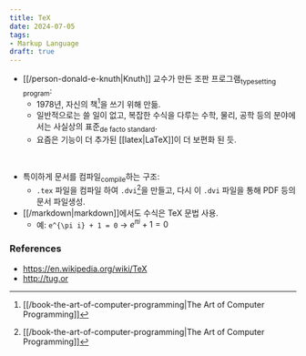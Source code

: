 ```yaml
---
title: TeX
date: 2024-07-05
tags:
- Markup Language
draft: true
---
```



- [[/person-donald-e-knuth|Knuth]] 교수가 만든 조판 프로그램<sub>typesetting program</sub>:
    - 1978년, 자신의 책[^1]을 쓰기 위해 만듦.
    - 일반적으로는 쓸 일이 없고, 복잡한 수식을 다루는 수학, 물리, 공학 등의 분야에서는 사실상의 표준<sub>de facto standard</sub>.
    - 요즘은 기능이 더 추가된 [[latex|LaTeX]]이 더 보편화 된 듯.

[^1]: [[/book-the-art-of-computer-programming|The Art of Computer Programming]]

<BR />

- 특이하게 문서를 컴파일<sub>compile</sub>하는 구조:
    - `.tex` 파일을 컴파일 하여 `.dvi`[^1]을 만들고, 다시 이 `.dvi` 파일을 통해 PDF 등의 문서 파일생성.
- [[/markdown|markdown]]에서도 수식은 TeX 문법 사용.
    - 예: `e^{\pi i} + 1 = 0` $\to$ $e^{\pi i} + 1 = 0$

[^2]: dvi는 Device Independent Format을 의미


### References
- https://en.wikipedia.org/wiki/TeX
- http://tug.or